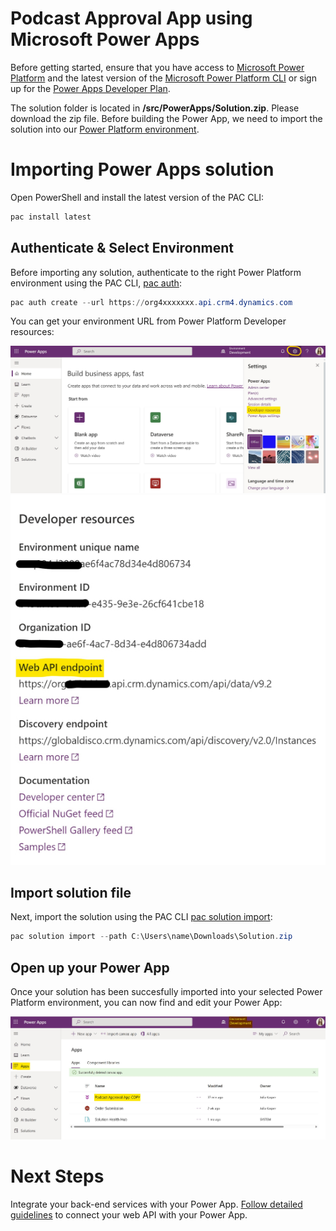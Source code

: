 # Podcast Approval App using Microsoft Power Apps

Before getting started, ensure that you have access to [Microsoft Power Platform](https://make.powerapps.com/) and the latest version of the [Microsoft Power Platform CLI](https://docs.microsoft.com/de-de/power-platform/developer/cli/introduction) or sign up for the [Power Apps Developer Plan](https://docs.microsoft.com/en-us/power-apps/maker/developer-plan).

The solution folder is located in **/src/PowerApps/Solution.zip**. Please download the zip file.
Before building the Power App, we need to import the solution into our [Power Platform environment](https://docs.microsoft.com/en-us/power-platform/admin/environments-overview).

# Importing Power Apps solution

Open PowerShell and install the latest version of the PAC CLI:

```PowerShell
pac install latest
```

## Authenticate & Select Environment

Before importing any solution, authenticate to the right Power Platform environment using the PAC CLI, [pac auth](https://docs.microsoft.com/en-us/power-platform/developer/cli/reference/auth):

```PowerShell
pac auth create --url https://org4xxxxxxx.api.crm4.dynamics.com
```

You can get your environment URL from Power Platform Developer resources:

![DevResources](./assets/devresources.jpg)
![DevAPI](./assets/devapi.jpg)


## Import solution file

Next, import the solution using the PAC CLI [pac solution import](https://docs.microsoft.com/en-us/power-platform/developer/cli/reference/solution):

```PowerShell
pac solution import --path C:\Users\name\Downloads\Solution.zip
```

## Open up your Power App

Once your solution has been succesfully imported into your selected Power Platform environment, you can now find and edit your Power App:

![powerapp](./assets/powerapp.jpg)


# Next Steps

Integrate your back-end services with your Power App. [Follow detailed guidelines](https://github.com/user/repo/demos/powerapps/README.md) to connect your web API with your Power App. 
